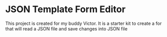 # JSON Template Form Editor

This project is created for my buddy Victor. 
It is a starter kit to create a for that will read a JSON file and save changes into JSON file
